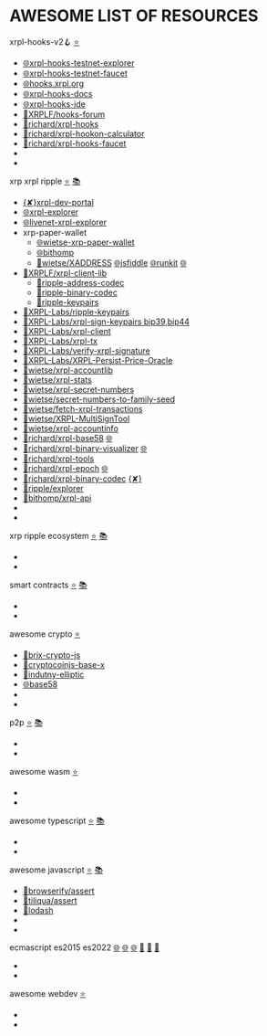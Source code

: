 
# AWESOME LIST OF RESOURCES

xrpl-hooks-v2🪝 [⭐](https://github.com/stars/f1f47a23/lists/xrpl-hooks)<br>

- [🌐xrpl-hooks-testnet-explorer](https://hooks-testnet-v2-explorer.xrpl-labs.com/)
- [🌐xrpl-hooks-testnet-faucet](https://hooks-testnet-v2.xrpl-labs.com/)
- [🌐hooks.xrpl.org](https://hooks.xrpl.org/)
- [🌐xrpl-hooks-docs](https://xrpl-hooks.readme.io/)
- [🌐xrpl-hooks-ide](https://hooks-builder.xrpl.org/develop)
- [🧰XRPLF/hooks-forum](https://github.com/XRPLF/Hooks/discussions)
- [🧰richard/xrpl-hooks](https://github.com/RichardAH/xrpl.js)
- [🧰richard/xrpl-hookon-calculator](https://github.com/RichardAH/xrpl-hookon-calculator)
- [🧰richard/xrpl-hooks-faucet](https://github.com/RichardAH/hooks-faucet)
- []()
- []()



xrp xrpl ripple [⭐](https://github.com/stars/f1f47a23/lists/xrpl) [📚](https://github.com/topics/xrpl)<br>

- [{✘}xrpl-dev-portal](https://xrpl.org/)
- [🌐xrpl-explorer](https://explorer.xrplf.org/)
- [🌐livenet-xrpl-explorer](https://livenet.xrpl.org/)
- xrp-paper-wallet
  - [🌐wietse-xrp-paper-wallet](https://www.xrpaddress.org/)
  - [🌐bithomp](https://bithomp.github.io/xrp-paper-wallet/)
  - [🧰wietse/XADDRESS](https://github.com/xrp-community/xrpl-tagged-address-codec) [🌐jsfiddle](https://jsfiddle.net/WietseWind/05rpvbag/) [🌐runkit](https://runkit.com/wietsewind/5cbf111b51e3ee00127b2b59) [🌐](https://xrpaddress.info/)
- [🧰XRPLF/xrpl-client-lib](https://github.com/XRPLF/xrpl.js)
  - [🧰ripple-address-codec](https://github.com/XRPLF/xrpl.js/tree/main/packages/ripple-address-codec)
  - [🧰ripple-binary-codec](https://github.com/XRPLF/xrpl.js/tree/main/packages/ripple-binary-codec)
  - [🧰ripple-keypairs](https://github.com/XRPLF/xrpl.js/tree/main/packages/ripple-keypairs)
- [🧰XRPL-Labs/ripple-keypairs](https://github.com/XRPL-Labs/ripple-keypairs)
- [🧰XRPL-Labs/xrpl-sign-keypairs bip39,bip44](https://github.com/XRPL-Labs/xrpl-sign-keypairs)
- [🧰XRPL-Labs/xrpl-client](https://github.com/XRPL-Labs/xrpl-client)
- [🧰XRPL-Labs/xrpl-tx](https://github.com/XRPL-Labs/XrplTxData)
- [🧰XRPL-Labs/verify-xrpl-signature](https://github.com/XRPL-Labs/verify-xrpl-signature)
- [🧰XRPL-Labs/XRPL-Persist-Price-Oracle](https://github.com/XRPL-Labs/XRPL-Persist-Price-Oracle)
- [🧰wietse/xrpl-accountlib](https://github.com/WietseWind/xrpl-accountlib)
- [🧰wietse/xrpl-stats](https://github.com/WietseWind/xrp-ledgerstats)
- [🧰wietse/xrpl-secret-numbers](https://github.com/WietseWind/xrpl-secret-numbers)
- [🧰wietse/secret-numbers-to-family-seed](https://github.com/WietseWind/secret-numbers-to-family-seed)
- [🧰wietse/fetch-xrpl-transactions](https://github.com/WietseWind/fetch-xrpl-transactions)
- [🧰wietse/XRPL-MultiSignTool](https://github.com/WietseWind/XRPL-MultiSignTool)
- [🧰wietse/xrpl-accountinfo](https://github.com/WietseWind/fetch-xrpl-accounts)
- [🧰richard/xrpl-base58](https://github.com/RichardAH/xrpl-base58-tool) [🌐](https://richardah.github.io/xrpl-base58-tool/)
- [🧰richard/xrpl-binary-visualizer](https://github.com/RichardAH/xrpl-binary-visualizer) [🌐](https://richardah.github.io/xrpl-binary-visualizer/)
- [🧰richard/xrpl-tools](https://github.com/RichardAH/xrpl-tools)
- [🧰richard/xrpl-epoch](https://github.com/RichardAH/xrpl-epoch-converter) [🌐](https://richardah.github.io/xrpl-epoch-converter/index.html)
- [🧰richard/xrpl-binary-codec](https://github.com/RichardAH/xrpl-binary-codec) [{✘}](https://xrpl.org/serialization.html)
- [🧰ripple/explorer](https://github.com/ripple/explorer)
- [🧰bithomp/xrpl-api](https://github.com/Bithomp/xrpl-api)
- []()
- []()




xrp ripple ecosystem [⭐](https://github.com/stars/f1f47a23/lists/ripple-xrp-ecosystem) [📚](https://github.com/topics/xrp)<br>

- []()
- []()

smart contracts [⭐](https://github.com/stars/f1f47a23/lists/smart-contracts-dapps) [📚](https://github.com/topics/ethereum)<br>

- []()
- []()

awesome crypto [⭐](https://github.com/stars/f1f47a23/lists/awesome-crypto)<br>

- [🧰brix-crypto-js](https://github.com/brix/crypto-js)
- [🧰cryptocoinjs-base-x](https://github.com/cryptocoinjs/base-x)
- [🧰indutny-elliptic](https://github.com/indutny/elliptic)
- [🌐base58](https://incoherency.co.uk/base58/)
- []()
- []()


p2p [⭐](https://github.com/stars/f1f47a23/lists/p2p-holochain) [📚](https://github.com/topics/p2p)<br>

- []()
- []()

awesome wasm [⭐](https://github.com/stars/f1f47a23/lists/awesome-wasm)<br>

- []()
- []()

awesome typescript [⭐](https://github.com/stars/f1f47a23/lists/awesome-typescript) [📚](https://github.com/topics/typescript)<br>

- []()
- []()

awesome javascript [⭐](https://github.com/stars/f1f47a23/lists/awesome-javascript) [📚](https://github.com/topics/javascript)<br>

- [🧰browserify/assert](https://github.com/browserify/commonjs-assert)
- [🧰tiliqua/assert](https://github.com/Tiliqua/assert-js)
- [🧰lodash](https://github.com/lodash/lodash)
- []()
- []()



ecmascript es2015 es2022 [🌐](https://yagmurcetintas.com/journal/whats-new-in-es2022) [🌐](https://dev.to/jasmin/whats-new-in-es2022-1de6) 
 [🌐](https://deliciousinsights.github.io/confoo-es2022/#/mainTitle) [🧰](https://github.com/sudheerj/ECMAScript-features) [🧰](https://github.com/tc39/proposals) [🧰](https://github.com/daumann/ECMAScript-new-features-list)<br>

- []()
- []()

awesome webdev [⭐](https://github.com/stars/f1f47a23/lists/awesome-webdev)<br>

- []()
- []()

<br><br>


